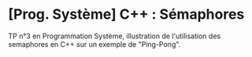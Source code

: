 # [Prog. Système] C++ : Sémaphores

TP n°3 en Programmation Système, illustration de l'utilisation des semaphores en C++ sur un exemple de "Ping-Pong".

